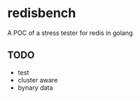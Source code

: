 # redisbench
A POC of a stress tester for redis in golang

## TODO

* test
* cluster aware
* bynary data
